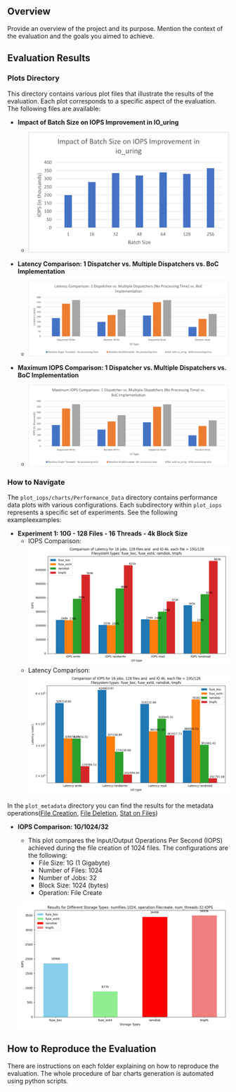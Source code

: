 

## Overview

Provide an overview of the project and its purpose. Mention the context of the evaluation and the goals you aimed to achieve.

## Evaluation Results

### Plots Directory

This directory contains various plot files that illustrate the results of the evaluation. Each plot corresponds to a specific aspect of the evaluation. The following files are available:

- **Impact of Batch Size on IOPS Improvement in IO_uring**
  - ![Impact of Batch Size on IOPS Improvement](./impact_of_batch_size_on_iops_improvement_in_io_uring.png)

- **Latency Comparison: 1 Dispatcher vs. Multiple Dispatchers vs. BoC Implementation**
  - ![Latency Comparison](./latency_comparison_1_dispatcher_vs_multiple_dispatchers_no_processing_time_vs_boc_implementation.png)

- **Maximum IOPS Comparison: 1 Dispatcher vs. Multiple Dispatchers vs. BoC Implementation**
  - ![Maximum IOPS Comparison](./maximum_iops_comparison_1_dispatcher_vs_multiple_dispatchers_no_processing_time_vs_boc_implementation.png)

### How to Navigate

The `plot_iops/charts/Performance_Data` directory contains performance data plots with various configurations. Each subdirectory within `plot_iops` represents a specific set of experiments. See the following exampleexamples:

- **Experiment 1: 10G - 128 Files - 16 Threads - 4k Block Size**
  - IOPS Comparison: ![Link to IOPS Comparison Plot](./plot_iops/charts/Performance_Data/10G/128/16/4k/iops_comparison_16jobs_128files_10Gfilesize_4kblocksize.png)
  - Latency Comparison: ![Link to Latency Comparison Plot](./plot_iops/charts/Performance_Data/10G/128/16/4k/latency_comparison_16jobs_128files_10Gfilesize_4kblocksize.png)

In the `plot_metadata` directory you can find the results for the metadata operations([File Creation](https://fio.readthedocs.io/en/latest/fio_doc.html#i-o-engine), [File Deletion](https://fio.readthedocs.io/en/latest/fio_doc.html#i-o-engine), [Stat on Files](https://fio.readthedocs.io/en/latest/fio_doc.html#i-o-engine))

- **IOPS Comparison: 1G/1024/32**
  - This plot compares the Input/Output Operations Per Second (IOPS) achieved during the file creation of 1024 files. The configurations are the following:
    - File Size: 1G (1 Gigabyte)
    - Number of Files: 1024
    - Number of Jobs: 32
    - Block Size: 1024 (bytes)
    - Operation: File Create
  
  ![IOPS Comparison - 1G/1024/32](./plot_metadata/charts/Performance_Data/1G/1024/32/IOPS_comparison_jobs-32_files-1024_size-1G_operation-filecreate.png)


## How to Reproduce the Evaluation

There are instructions on each folder explaining on how to reproduce the evaluation. The whole procedure of bar charts generation is automated using python scripts. 

